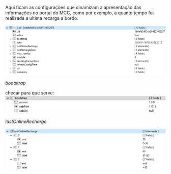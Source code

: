 Aqui ficam as configurações que dinamizam a apresentação das informações no portal do MCC, como por exemplo, a quanto tempo foi realizada a ultima recarga a bordo.

![image.png](/.attachments/image-affc538b-8546-4a37-ba46-c7514d922b60.png)

_bootstrap_

checar para que serve:
![image.png](/.attachments/image-9a0e87d5-37d9-42f0-b068-ddb7c04cfaf9.png)

_lastOnlineRecharge_

![image.png](/.attachments/image-3dbce0cf-7809-4e5d-86a3-1c38ec4cce25.png)


